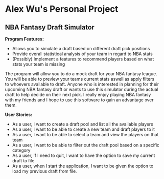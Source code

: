 # Alex Wu's Personal Project

## NBA Fantasy Draft Simulator 

**Program Features:**
- Allows you to simulate a draft based on different draft pick positions 
- Provide overall statistical analysis of your team in regard to NBA stats 
- (Possibly) Implement a features to recommend players based on what stats your 
team is missing 

The program will allow you to do a mock draft for your NBA fantasy league. You will be able to preview your teams current stats aswell as apply
filters to whoevers available to draft. Anyone who is interested in planning for their upcoming NBA fantasy draft or wants to use this simulator 
during the actual draft to help decide on their next pick. I really enjoy playing NBA fantasy with my friends and I hope to
use this software to gain an advantage over them. 

**User Stories:**
- As a user, I want to create a draft pool and list all the available players
- As a user, I want to be able to create a new team and draft players to it
- As a user, I want to be able to select a team and view the players on that team
- As a user, I want to be able to filter out the draft pool based on a specific category 
- As a user, if I need to quit, I want to have the option to save my current draft to file 
- As a user, when I start the application, I want to be given the option to load my previous draft from file.

